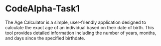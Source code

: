 # CodeAlpha-Task1
The Age Calculator is a simple, user-friendly application designed to calculate the exact age of an individual based on their date of birth. This tool provides detailed information including the number of years, months, and days since the specified birthdate.
